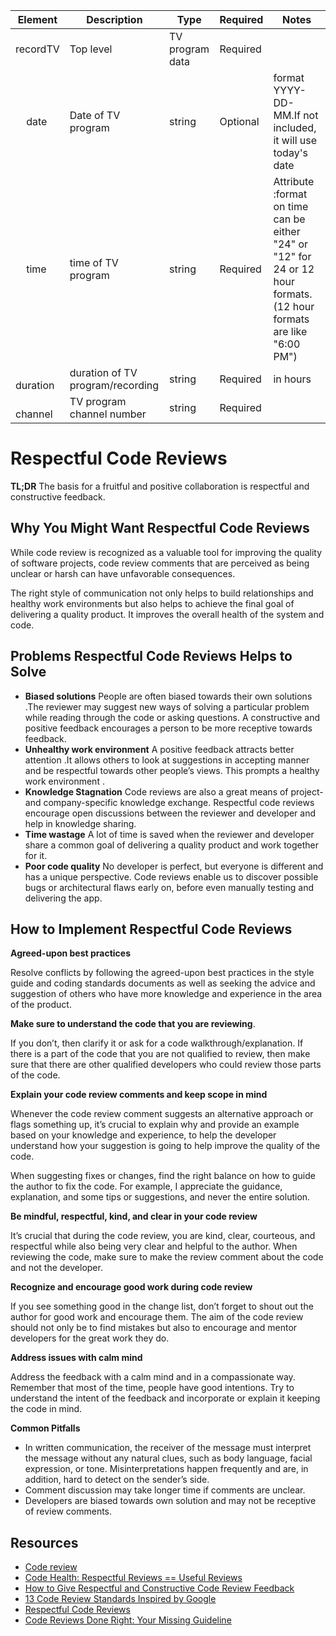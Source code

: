 


| Element | Description | Type | Required | Notes |
|---- | ---- |  ------------ | ----| --- |
| recordTV| Top level| TV program data  | Required |
| &nbsp;&nbsp;&nbsp; date| Date of TV program | string| Optional | format YYYY-DD-MM.If not included, it will use today's date |
| &nbsp;&nbsp;&nbsp; time| time of TV program | string| Required | Attribute :format on time can be either "24" or "12" for 24 or 12 hour formats. (12 hour formats are like "6:00 PM") |
| &nbsp;&nbsp;&nbsp; duration| duration of TV program/recording | string| Required | in hours  |
| &nbsp;&nbsp;&nbsp; channel| TV program channel number | string| Required |  |

# Respectful Code Reviews

**TL;DR**
The basis for a fruitful and positive collaboration is respectful and constructive feedback.


## Why You Might Want Respectful Code Reviews

While code review is recognized as a valuable tool for improving the quality of software projects, code review comments that are perceived as being unclear or harsh can have unfavorable consequences.

The right style of communication not only helps to build relationships and healthy work environments but also helps to achieve the final goal of delivering a quality product. It improves the overall health of the system and code.



## Problems Respectful Code Reviews Helps to Solve

-  **Biased solutions**   People are often biased towards their own solutions .The reviewer may suggest new ways of solving a particular problem while reading through the code or asking questions. A constructive and positive feedback encourages a person to be more receptive towards feedback.
-   **Unhealthy work environment**  A positive feedback attracts better attention .It allows others to look at suggestions in accepting manner and be respectful towards other people’s views. This prompts a healthy work environment .
-   **Knowledge Stagnation**   Code reviews are also a great means of project- and company-specific knowledge exchange. Respectful code reviews encourage open discussions between the reviewer and developer and help in knowledge sharing.
- **Time wastage**  A lot of time is saved when the reviewer and developer share a common goal of delivering a quality product and work together for it.
-   **Poor code quality** No developer is perfect, but everyone is different and has a unique perspective. Code reviews enable us to discover possible bugs or architectural flaws early on, before even manually testing and delivering the app.

## **How to Implement Respectful Code Reviews**

**Agreed-upon best practices**

Resolve conflicts by following the agreed-upon best practices in the style guide and coding standards documents as well as seeking the advice and suggestion of others who have more knowledge and experience in the area of the product.

**Make sure to understand the code that you are reviewing**.

If you don’t, then clarify it or ask for a code walkthrough/explanation. If there is a part of the code that you are not qualified to review, then make sure that there are other qualified developers who could review those parts of the code.

**Explain your code review comments and keep scope in mind**

Whenever the code review comment suggests an alternative approach or flags something up, it’s crucial to explain why and provide an example based on your knowledge and experience, to help the developer understand how your suggestion is going to help improve the quality of the code.

When suggesting fixes or changes, find the right balance on how to guide the author to fix the code. For example, I appreciate the guidance, explanation, and some tips or suggestions, and never the entire solution.

**Be mindful, respectful, kind, and clear in your code review**

It’s crucial that during the code review, you are kind, clear, courteous, and respectful while also being very clear and helpful to the author. When reviewing the code, make sure to make the review comment about the code and not the developer.

**Recognize and encourage good work during code review**

If you see something good in the change list, don’t forget to shout out the author for good work and encourage them. The aim of the code review should not only be to find mistakes but also to encourage and mentor developers for the great work they do.

 **Address issues with calm mind**

Address the feedback with a calm mind and in a compassionate way. Remember that most of the time, people have good intentions. Try to understand the intent of the feedback and incorporate or explain it keeping the code in mind.

 **Common Pitfalls**

-   In written communication, the receiver of the message must interpret the message without any natural clues, such as body language, facial expression, or tone. Misinterpretations happen frequently and are, in addition, hard to detect on the sender’s side.
-  Comment discussion may take longer time if comments are unclear.
-  Developers are biased towards own solution and may not be receptive of review comments.

## Resources 
- [Code review](https://en.wikipedia.org/wiki/Code_review)
- [Code Health: Respectful Reviews == Useful Reviews](https://testing.googleblog.com/2019/11/code-health-respectful-reviews-useful.html)
- [How to Give Respectful and Constructive Code Review Feedback](https://www.michaelagreiler.com/respectful-constructive-code-review-feedback/)
- [13 Code Review Standards Inspired by Google](https://medium.com/better-programming/13-code-review-standards-inspired-by-google-6b8f99f7fd67)
- [Respectful Code Reviews](https://chromium.googlesource.com/chromium/src/+/master/docs/cr_respect.md)
- [Code Reviews Done Right: Your Missing Guideline](https://quickbirdstudios.com/blog/code-review-best-practices-guidelines/)